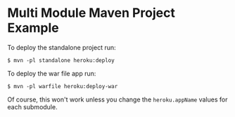 # Multi Module Maven Project Example

To deploy the standalone project run:

    $ mvn -pl standalone heroku:deploy

To deploy the war file app run:

    $ mvn -pl warfile heroku:deploy-war

Of course, this won't work unless you change the `heroku.appName` values for
each submodule.
